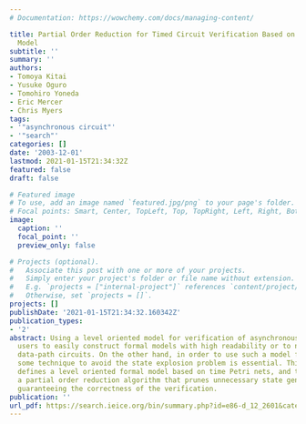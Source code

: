 ```yaml
---
# Documentation: https://wowchemy.com/docs/managing-content/

title: Partial Order Reduction for Timed Circuit Verification Based on Level Oriented
  Model
subtitle: ''
summary: ''
authors:
- Tomoya Kitai
- Yusuke Oguro
- Tomohiro Yoneda
- Eric Mercer
- Chris Myers
tags:
- '"asynchronous circuit"'
- '"search"'
categories: []
date: '2003-12-01'
lastmod: 2021-01-15T21:34:32Z
featured: false
draft: false

# Featured image
# To use, add an image named `featured.jpg/png` to your page's folder.
# Focal points: Smart, Center, TopLeft, Top, TopRight, Left, Right, BottomLeft, Bottom, BottomRight.
image:
  caption: ''
  focal_point: ''
  preview_only: false

# Projects (optional).
#   Associate this post with one or more of your projects.
#   Simply enter your project's folder or file name without extension.
#   E.g. `projects = ["internal-project"]` references `content/project/deep-learning/index.md`.
#   Otherwise, set `projects = []`.
projects: []
publishDate: '2021-01-15T21:34:32.160342Z'
publication_types:
- '2'
abstract: Using a level oriented model for verification of asynchronous circuits helps
  users to easily construct formal models with high readability or to naturally model
  data-path circuits. On the other hand, in order to use such a model for larger circuit,
  some technique to avoid the state explosion problem is essential. This paper first
  defines a level oriented formal model based on time Petri nets, and then proposes
  a partial order reduction algorithm that prunes unnecessary state generation while
  guaranteeing the correctness of the verification.
publication: ''
url_pdf: https://search.ieice.org/bin/summary.php?id=e86-d_12_2601&category=D&year=2003&lang=E&abst=
---
```

